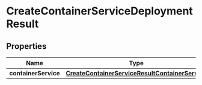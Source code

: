 

# CreateContainerServiceDeploymentResult


## Properties

| Name | Type | Description | Notes |
|------------ | ------------- | ------------- | -------------|
|**containerService** | [**CreateContainerServiceResultContainerService**](CreateContainerServiceResultContainerService.md) |  |  [optional] |



